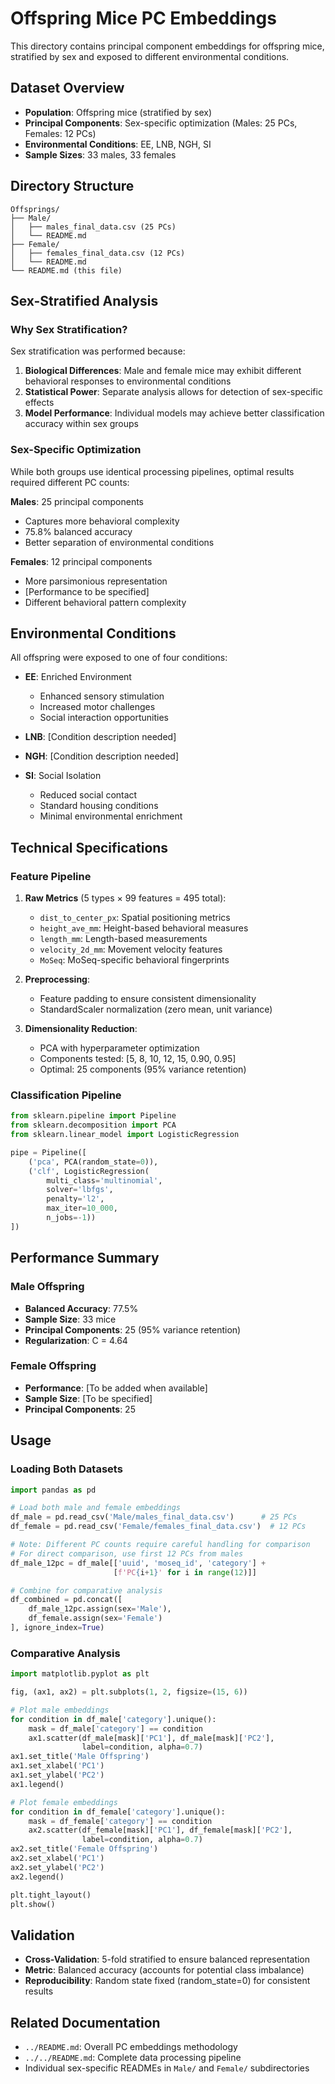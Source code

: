 # Offspring Mice PC Embeddings

This directory contains principal component embeddings for offspring mice, stratified by sex and exposed to different environmental conditions.

## Dataset Overview

- **Population**: Offspring mice (stratified by sex)
- **Principal Components**: Sex-specific optimization (Males: 25 PCs, Females: 12 PCs)
- **Environmental Conditions**: EE, LNB, NGH, SI
- **Sample Sizes**: 33 males, 33 females

## Directory Structure

```
Offsprings/
├── Male/
│   ├── males_final_data.csv (25 PCs)
│   └── README.md
├── Female/
│   ├── females_final_data.csv (12 PCs)
│   └── README.md
└── README.md (this file)
```

## Sex-Stratified Analysis

### Why Sex Stratification?
Sex stratification was performed because:
1. **Biological Differences**: Male and female mice may exhibit different behavioral responses to environmental conditions
2. **Statistical Power**: Separate analysis allows for detection of sex-specific effects
3. **Model Performance**: Individual models may achieve better classification accuracy within sex groups

### Sex-Specific Optimization
While both groups use identical processing pipelines, optimal results required different PC counts:

**Males**: 25 principal components
- Captures more behavioral complexity
- 75.8% balanced accuracy
- Better separation of environmental conditions

**Females**: 12 principal components  
- More parsimonious representation
- [Performance to be specified]
- Different behavioral pattern complexity

## Environmental Conditions

All offspring were exposed to one of four conditions:

- **EE**: Enriched Environment
  - Enhanced sensory stimulation
  - Increased motor challenges
  - Social interaction opportunities

- **LNB**: [Condition description needed]
- **NGH**: [Condition description needed]

- **SI**: Social Isolation
  - Reduced social contact
  - Standard housing conditions
  - Minimal environmental enrichment

## Technical Specifications

### Feature Pipeline
1. **Raw Metrics** (5 types × 99 features = 495 total):
   - `dist_to_center_px`: Spatial positioning metrics
   - `height_ave_mm`: Height-based behavioral measures
   - `length_mm`: Length-based measurements
   - `velocity_2d_mm`: Movement velocity features
   - `MoSeq`: MoSeq-specific behavioral fingerprints

2. **Preprocessing**:
   - Feature padding to ensure consistent dimensionality
   - StandardScaler normalization (zero mean, unit variance)

3. **Dimensionality Reduction**:
   - PCA with hyperparameter optimization
   - Components tested: [5, 8, 10, 12, 15, 0.90, 0.95]
   - Optimal: 25 components (95% variance retention)

### Classification Pipeline
```python
from sklearn.pipeline import Pipeline
from sklearn.decomposition import PCA
from sklearn.linear_model import LogisticRegression

pipe = Pipeline([
    ('pca', PCA(random_state=0)),
    ('clf', LogisticRegression(
        multi_class='multinomial',
        solver='lbfgs',
        penalty='l2',
        max_iter=10_000,
        n_jobs=-1))
])
```

## Performance Summary

### Male Offspring
- **Balanced Accuracy**: 77.5%
- **Sample Size**: 33 mice
- **Principal Components**: 25 (95% variance retention)
- **Regularization**: C = 4.64

### Female Offspring
- **Performance**: [To be added when available]
- **Sample Size**: [To be specified]
- **Principal Components**: 25

## Usage

### Loading Both Datasets
```python
import pandas as pd

# Load both male and female embeddings
df_male = pd.read_csv('Male/males_final_data.csv')      # 25 PCs
df_female = pd.read_csv('Female/females_final_data.csv')  # 12 PCs

# Note: Different PC counts require careful handling for comparison
# For direct comparison, use first 12 PCs from males
df_male_12pc = df_male[['uuid', 'moseq_id', 'category'] + 
                       [f'PC{i+1}' for i in range(12)]]

# Combine for comparative analysis
df_combined = pd.concat([
    df_male_12pc.assign(sex='Male'),
    df_female.assign(sex='Female')
], ignore_index=True)
```

### Comparative Analysis
```python
import matplotlib.pyplot as plt

fig, (ax1, ax2) = plt.subplots(1, 2, figsize=(15, 6))

# Plot male embeddings
for condition in df_male['category'].unique():
    mask = df_male['category'] == condition
    ax1.scatter(df_male[mask]['PC1'], df_male[mask]['PC2'], 
                label=condition, alpha=0.7)
ax1.set_title('Male Offspring')
ax1.set_xlabel('PC1')
ax1.set_ylabel('PC2')
ax1.legend()

# Plot female embeddings
for condition in df_female['category'].unique():
    mask = df_female['category'] == condition
    ax2.scatter(df_female[mask]['PC1'], df_female[mask]['PC2'], 
                label=condition, alpha=0.7)
ax2.set_title('Female Offspring')
ax2.set_xlabel('PC1')
ax2.set_ylabel('PC2')
ax2.legend()

plt.tight_layout()
plt.show()
```

## Validation

- **Cross-Validation**: 5-fold stratified to ensure balanced representation
- **Metric**: Balanced accuracy (accounts for potential class imbalance)
- **Reproducibility**: Random state fixed (random_state=0) for consistent results

## Related Documentation

- `../README.md`: Overall PC embeddings methodology
- `../../README.md`: Complete data processing pipeline
- Individual sex-specific READMEs in `Male/` and `Female/` subdirectories